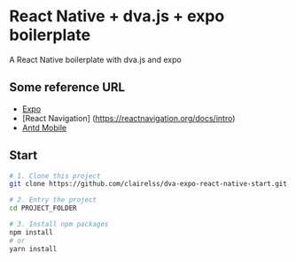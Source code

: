 # React Native + dva.js + expo boilerplate
A React Native boilerplate with dva.js and expo

## Some reference URL 

* [Expo](https://docs.expo.io)
* [React Navigation] (https://reactnavigation.org/docs/intro)
* [Antd Mobile](https://mobile.ant.design)

## Start
```bash
# 1. Clone this project
git clone https://github.com/clairelss/dva-expo-react-native-start.git

# 2. Entry the project
cd PROJECT_FOLDER

# 3. Install npm packages
npm install
# or
yarn install
